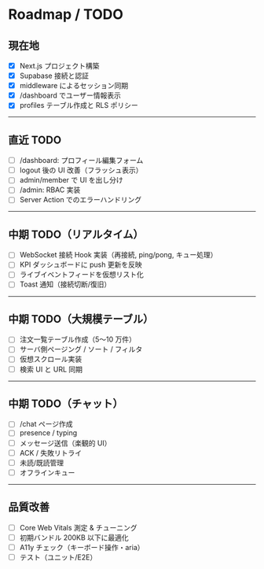 # Roadmap / TODO

## 現在地

- [x] Next.js プロジェクト構築
- [x] Supabase 接続と認証
- [x] middleware によるセッション同期
- [x] /dashboard でユーザー情報表示
- [x] profiles テーブル作成と RLS ポリシー

---

## 直近 TODO

- [ ] /dashboard: プロフィール編集フォーム
- [ ] logout 後の UI 改善（フラッシュ表示）
- [ ] admin/member で UI を出し分け
- [ ] /admin: RBAC 実装
- [ ] Server Action でのエラーハンドリング

---

## 中期 TODO（リアルタイム）

- [ ] WebSocket 接続 Hook 実装（再接続, ping/pong, キュー処理）
- [ ] KPI ダッシュボードに push 更新を反映
- [ ] ライブイベントフィードを仮想リスト化
- [ ] Toast 通知（接続切断/復旧）

---

## 中期 TODO（大規模テーブル）

- [ ] 注文一覧テーブル作成（5〜10 万件）
- [ ] サーバ側ページング / ソート / フィルタ
- [ ] 仮想スクロール実装
- [ ] 検索 UI と URL 同期

---

## 中期 TODO（チャット）

- [ ] /chat ページ作成
- [ ] presence / typing
- [ ] メッセージ送信（楽観的 UI）
- [ ] ACK / 失敗リトライ
- [ ] 未読/既読管理
- [ ] オフラインキュー

---

## 品質改善

- [ ] Core Web Vitals 測定 & チューニング
- [ ] 初期バンドル 200KB 以下に最適化
- [ ] A11y チェック（キーボード操作・aria）
- [ ] テスト（ユニット/E2E）
